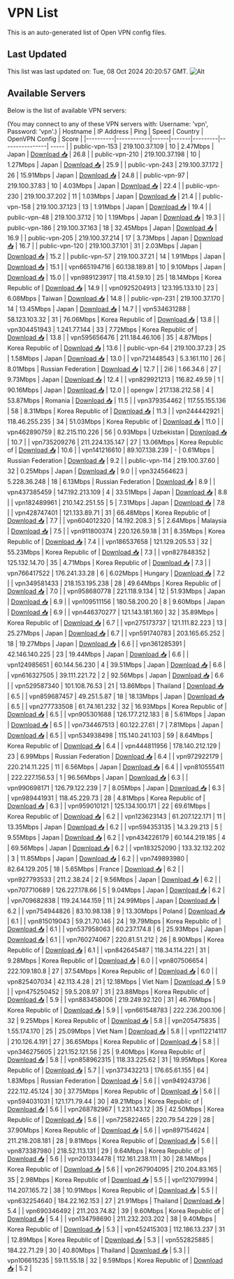 # VPN List

This is an auto-generated list of Open VPN config files.

## Last Updated

This list was last updated on: Tue, 08 Oct 2024 20:20:57 GMT.
![Alt](https://repobeats.axiom.co/api/embed/186b98318ef1479477931607c1ad7d823f12451f.svg "Repobeats analytics image")

## Available Servers

Below is the list of available VPN servers:

(You may connect to any of these VPN servers with: Username: 'vpn', Password: 'vpn'.)
| Hostname | IP Address | Ping | Speed | Country | OpenVPN Config | Score |
|----------|------------|------|-------|---------|----------------| ----- |
| public-vpn-153 | 219.100.37.109 | 10 | 2.47Mbps | Japan | [Download 📥](./configs/server_0_JP.ovpn) | 26.8 |
| public-vpn-210 | 219.100.37.198 | 10 | 1.27Mbps | Japan | [Download 📥](./configs/server_1_JP.ovpn) | 25.9 |
| public-vpn-243 | 219.100.37.172 | 26 | 15.91Mbps | Japan | [Download 📥](./configs/server_2_JP.ovpn) | 24.8 |
| public-vpn-97 | 219.100.37.83 | 10 | 4.03Mbps | Japan | [Download 📥](./configs/server_3_JP.ovpn) | 22.4 |
| public-vpn-230 | 219.100.37.202 | 11 | 1.03Mbps | Japan | [Download 📥](./configs/server_4_JP.ovpn) | 21.4 |
| public-vpn-158 | 219.100.37.123 | 13 | 1.91Mbps | Japan | [Download 📥](./configs/server_5_JP.ovpn) | 19.4 |
| public-vpn-48 | 219.100.37.12 | 10 | 1.19Mbps | Japan | [Download 📥](./configs/server_6_JP.ovpn) | 19.3 |
| public-vpn-186 | 219.100.37.163 | 18 | 32.45Mbps | Japan | [Download 📥](./configs/server_7_JP.ovpn) | 16.9 |
| public-vpn-205 | 219.100.37.214 | 17 | 3.73Mbps | Japan | [Download 📥](./configs/server_8_JP.ovpn) | 16.7 |
| public-vpn-120 | 219.100.37.101 | 31 | 2.03Mbps | Japan | [Download 📥](./configs/server_9_JP.ovpn) | 15.2 |
| public-vpn-57 | 219.100.37.21 | 14 | 1.91Mbps | Japan | [Download 📥](./configs/server_10_JP.ovpn) | 15.1 |
| vpn665194716 | 60.138.189.81 | 10 | 9.10Mbps | Japan | [Download 📥](./configs/server_11_JP.ovpn) | 15.0 |
| vpn989123917 | 118.41.59.10 | 25 | 18.14Mbps | Korea Republic of | [Download 📥](./configs/server_12_KR.ovpn) | 14.9 |
| vpn0925204913 | 123.195.133.10 | 23 | 6.08Mbps | Taiwan | [Download 📥](./configs/server_13_TW.ovpn) | 14.8 |
| public-vpn-231 | 219.100.37.170 | 14 | 13.45Mbps | Japan | [Download 📥](./configs/server_14_JP.ovpn) | 14.7 |
| vpn534631288 | 58.123.103.32 | 31 | 76.06Mbps | Korea Republic of | [Download 📥](./configs/server_15_KR.ovpn) | 13.8 |
| vpn304451943 | 1.241.77.144 | 33 | 7.72Mbps | Korea Republic of | [Download 📥](./configs/server_16_KR.ovpn) | 13.8 |
| vpn595656476 | 211.184.46.106 | 35 | 4.87Mbps | Korea Republic of | [Download 📥](./configs/server_17_KR.ovpn) | 13.6 |
| public-vpn-64 | 219.100.37.23 | 25 | 1.58Mbps | Japan | [Download 📥](./configs/server_18_JP.ovpn) | 13.0 |
| vpn721448543 | 5.3.161.110 | 26 | 8.01Mbps | Russian Federation | [Download 📥](./configs/server_19_RU.ovpn) | 12.7 |
| 2i6 | 1.66.34.6 | 27 | 9.73Mbps | Japan | [Download 📥](./configs/server_20_JP.ovpn) | 12.4 |
| vpn829921213 | 116.82.49.59 | 1 | 90.16Mbps | Japan | [Download 📥](./configs/server_21_JP.ovpn) | 12.0 |
| opengw | 217.138.212.58 | 4 | 53.87Mbps | Romania | [Download 📥](./configs/server_22_RO.ovpn) | 11.5 |
| vpn379354462 | 117.55.155.136 | 58 | 8.31Mbps | Korea Republic of | [Download 📥](./configs/server_23_KR.ovpn) | 11.3 |
| vpn244442921 | 118.46.255.235 | 34 | 51.03Mbps | Korea Republic of | [Download 📥](./configs/server_24_KR.ovpn) | 11.0 |
| vpn462890759 | 82.215.110.226 | 56 | 0.93Mbps | Uzbekistan | [Download 📥](./configs/server_25_UZ.ovpn) | 10.7 |
| vpn735209276 | 211.224.135.147 | 27 | 13.06Mbps | Korea Republic of | [Download 📥](./configs/server_26_KR.ovpn) | 10.6 |
| vpn141216610 | 89.107.138.239 | - | 0.61Mbps | Russian Federation | [Download 📥](./configs/server_27_RU.ovpn) | 9.2 |
| public-vpn-114 | 219.100.37.60 | 32 | 0.25Mbps | Japan | [Download 📥](./configs/server_28_JP.ovpn) | 9.0 |
| vpn324564623 | 5.228.36.248 | 18 | 6.13Mbps | Russian Federation | [Download 📥](./configs/server_29_RU.ovpn) | 8.9 |
| vpn437385459 | 147.192.213.109 | 4 | 33.51Mbps | Japan | [Download 📥](./configs/server_30_JP.ovpn) | 8.8 |
| vpn182489961 | 210.142.251.55 | 5 | 7.31Mbps | Japan | [Download 📥](./configs/server_31_JP.ovpn) | 7.8 |
| vpn428747401 | 121.133.89.71 | 31 | 66.48Mbps | Korea Republic of | [Download 📥](./configs/server_32_KR.ovpn) | 7.7 |
| vpn604012320 | 14.192.208.3 | 5 | 2.64Mbps | Malaysia | [Download 📥](./configs/server_33_MY.ovpn) | 7.5 |
| vpn911800374 | 220.126.59.18 | 31 | 8.35Mbps | Korea Republic of | [Download 📥](./configs/server_34_KR.ovpn) | 7.4 |
| vpn186537658 | 121.129.205.53 | 32 | 55.23Mbps | Korea Republic of | [Download 📥](./configs/server_35_KR.ovpn) | 7.3 |
| vpn827848352 | 125.132.14.70 | 35 | 4.71Mbps | Korea Republic of | [Download 📥](./configs/server_36_KR.ovpn) | 7.3 |
| vpn766417522 | 176.241.33.28 | 6 | 6.02Mbps | Hungary | [Download 📥](./configs/server_37_HU.ovpn) | 7.2 |
| vpn349581433 | 218.153.195.238 | 28 | 49.64Mbps | Korea Republic of | [Download 📥](./configs/server_38_KR.ovpn) | 7.0 |
| vpn958680778 | 221.118.9.134 | 12 | 51.93Mbps | Japan | [Download 📥](./configs/server_39_JP.ovpn) | 6.9 |
| vpn109511156 | 180.58.200.20 | 8 | 9.60Mbps | Japan | [Download 📥](./configs/server_40_JP.ovpn) | 6.9 |
| vpn446370277 | 121.143.181.160 | 32 | 35.89Mbps | Korea Republic of | [Download 📥](./configs/server_41_KR.ovpn) | 6.7 |
| vpn275173737 | 121.111.82.223 | 13 | 25.27Mbps | Japan | [Download 📥](./configs/server_42_JP.ovpn) | 6.7 |
| vpn591740783 | 203.165.65.252 | 18 | 19.27Mbps | Japan | [Download 📥](./configs/server_43_JP.ovpn) | 6.6 |
| vpn361285391 | 42.146.140.225 | 23 | 19.44Mbps | Japan | [Download 📥](./configs/server_44_JP.ovpn) | 6.6 |
| vpn124985651 | 60.144.56.230 | 4 | 39.51Mbps | Japan | [Download 📥](./configs/server_45_JP.ovpn) | 6.6 |
| vpn616327505 | 39.111.221.72 | 2 | 92.56Mbps | Japan | [Download 📥](./configs/server_46_JP.ovpn) | 6.6 |
| vpn529587340 | 101.108.76.53 | 21 | 13.86Mbps | Thailand | [Download 📥](./configs/server_47_TH.ovpn) | 6.5 |
| vpn859687457 | 49.251.5.87 | 18 | 18.13Mbps | Japan | [Download 📥](./configs/server_48_JP.ovpn) | 6.5 |
| vpn277733508 | 61.74.161.232 | 32 | 16.93Mbps | Korea Republic of | [Download 📥](./configs/server_49_KR.ovpn) | 6.5 |
| vpn905301688 | 126.177.212.183 | 8 | 5.61Mbps | Japan | [Download 📥](./configs/server_50_JP.ovpn) | 6.5 |
| vpn734467513 | 60.122.27.61 | 7 | 7.81Mbps | Japan | [Download 📥](./configs/server_51_JP.ovpn) | 6.5 |
| vpn534938498 | 115.140.241.103 | 59 | 8.64Mbps | Korea Republic of | [Download 📥](./configs/server_52_KR.ovpn) | 6.4 |
| vpn444811956 | 178.140.212.129 | 23 | 6.99Mbps | Russian Federation | [Download 📥](./configs/server_53_RU.ovpn) | 6.4 |
| vpn972922179 | 220.214.11.225 | 11 | 6.56Mbps | Japan | [Download 📥](./configs/server_54_JP.ovpn) | 6.4 |
| vpn810555411 | 222.227.156.53 | 1 | 96.56Mbps | Japan | [Download 📥](./configs/server_55_JP.ovpn) | 6.3 |
| vpn990698171 | 126.79.122.239 | 7 | 8.05Mbps | Japan | [Download 📥](./configs/server_56_JP.ovpn) | 6.3 |
| vpn989441931 | 118.45.229.73 | 28 | 4.81Mbps | Korea Republic of | [Download 📥](./configs/server_57_KR.ovpn) | 6.3 |
| vpn959010121 | 125.134.100.171 | 22 | 69.61Mbps | Korea Republic of | [Download 📥](./configs/server_58_KR.ovpn) | 6.2 |
| vpn123623143 | 61.207.122.171 | 11 | 13.35Mbps | Japan | [Download 📥](./configs/server_59_JP.ovpn) | 6.2 |
| vpn594353135 | 14.3.29.213 | 5 | 9.55Mbps | Japan | [Download 📥](./configs/server_60_JP.ovpn) | 6.2 |
| vpn434226179 | 60.144.219.185 | 4 | 69.56Mbps | Japan | [Download 📥](./configs/server_61_JP.ovpn) | 6.2 |
| vpn183252090 | 133.32.132.202 | 3 | 11.85Mbps | Japan | [Download 📥](./configs/server_62_JP.ovpn) | 6.2 |
| vpn749893980 | 82.64.129.205 | 18 | 5.65Mbps | France | [Download 📥](./configs/server_63_FR.ovpn) | 6.2 |
| vpn927793533 | 211.2.38.24 | 2 | 9.56Mbps | Japan | [Download 📥](./configs/server_64_JP.ovpn) | 6.2 |
| vpn707710689 | 126.227.178.66 | 5 | 9.04Mbps | Japan | [Download 📥](./configs/server_65_JP.ovpn) | 6.2 |
| vpn709682838 | 119.24.144.159 | 11 | 24.99Mbps | Japan | [Download 📥](./configs/server_66_JP.ovpn) | 6.2 |
| vpn754944826 | 83.10.98.138 | 9 | 13.30Mbps | Poland | [Download 📥](./configs/server_67_PL.ovpn) | 6.1 |
| vpn815019043 | 59.21.70.146 | 24 | 19.79Mbps | Korea Republic of | [Download 📥](./configs/server_68_KR.ovpn) | 6.1 |
| vpn537958063 | 60.237.174.8 | 6 | 25.93Mbps | Japan | [Download 📥](./configs/server_69_JP.ovpn) | 6.1 |
| vpn760274067 | 220.81.51.212 | 26 | 8.90Mbps | Korea Republic of | [Download 📥](./configs/server_70_KR.ovpn) | 6.1 |
| vpn842645487 | 118.34.114.221 | 31 | 9.28Mbps | Korea Republic of | [Download 📥](./configs/server_71_KR.ovpn) | 6.0 |
| vpn807506654 | 222.109.180.8 | 27 | 37.54Mbps | Korea Republic of | [Download 📥](./configs/server_72_KR.ovpn) | 6.0 |
| vpn825407034 | 42.113.4.28 | 21 | 12.18Mbps | Viet Nam | [Download 📥](./configs/server_73_VN.ovpn) | 5.9 |
| vpn475250452 | 59.5.208.97 | 31 | 23.88Mbps | Korea Republic of | [Download 📥](./configs/server_74_KR.ovpn) | 5.9 |
| vpn883458006 | 219.249.92.120 | 31 | 46.76Mbps | Korea Republic of | [Download 📥](./configs/server_75_KR.ovpn) | 5.9 |
| vpn661548783 | 222.236.200.106 | 32 | 9.25Mbps | Korea Republic of | [Download 📥](./configs/server_76_KR.ovpn) | 5.8 |
| vpn205475835 | 1.55.174.170 | 25 | 25.09Mbps | Viet Nam | [Download 📥](./configs/server_77_VN.ovpn) | 5.8 |
| vpn112214117 | 210.126.4.191 | 27 | 36.65Mbps | Korea Republic of | [Download 📥](./configs/server_78_KR.ovpn) | 5.8 |
| vpn346275605 | 221.152.121.56 | 25 | 9.40Mbps | Korea Republic of | [Download 📥](./configs/server_79_KR.ovpn) | 5.8 |
| vpn858962315 | 118.33.225.62 | 31 | 19.95Mbps | Korea Republic of | [Download 📥](./configs/server_80_KR.ovpn) | 5.7 |
| vpn373432213 | 176.65.61.155 | 64 | 1.83Mbps | Russian Federation | [Download 📥](./configs/server_81_RU.ovpn) | 5.6 |
| vpn949243736 | 222.112.45.124 | 30 | 37.75Mbps | Korea Republic of | [Download 📥](./configs/server_82_KR.ovpn) | 5.6 |
| vpn594031031 | 121.171.79.44 | 30 | 49.21Mbps | Korea Republic of | [Download 📥](./configs/server_83_KR.ovpn) | 5.6 |
| vpn268782967 | 1.231.143.12 | 35 | 42.50Mbps | Korea Republic of | [Download 📥](./configs/server_84_KR.ovpn) | 5.6 |
| vpn725822465 | 220.79.54.229 | 28 | 37.90Mbps | Korea Republic of | [Download 📥](./configs/server_85_KR.ovpn) | 5.6 |
| vpn897154624 | 211.218.208.181 | 28 | 9.81Mbps | Korea Republic of | [Download 📥](./configs/server_86_KR.ovpn) | 5.6 |
| vpn873387980 | 218.52.113.131 | 29 | 9.64Mbps | Korea Republic of | [Download 📥](./configs/server_87_KR.ovpn) | 5.6 |
| vpn201334478 | 112.161.238.111 | 30 | 28.14Mbps | Korea Republic of | [Download 📥](./configs/server_88_KR.ovpn) | 5.6 |
| vpn267904095 | 210.204.83.165 | 35 | 2.98Mbps | Korea Republic of | [Download 📥](./configs/server_89_KR.ovpn) | 5.5 |
| vpn121079994 | 114.207.165.72 | 38 | 10.91Mbps | Korea Republic of | [Download 📥](./configs/server_90_KR.ovpn) | 5.5 |
| vpn632254640 | 184.22.162.153 | 27 | 21.91Mbps | Thailand | [Download 📥](./configs/server_91_TH.ovpn) | 5.4 |
| vpn690346492 | 211.203.74.82 | 39 | 9.60Mbps | Korea Republic of | [Download 📥](./configs/server_92_KR.ovpn) | 5.4 |
| vpn134798690 | 211.232.203.202 | 38 | 9.40Mbps | Korea Republic of | [Download 📥](./configs/server_93_KR.ovpn) | 5.3 |
| vpn452415303 | 112.186.13.237 | 31 | 12.89Mbps | Korea Republic of | [Download 📥](./configs/server_94_KR.ovpn) | 5.3 |
| vpn552825885 | 184.22.71.29 | 30 | 40.80Mbps | Thailand | [Download 📥](./configs/server_95_TH.ovpn) | 5.3 |
| vpn106615235 | 59.11.55.18 | 32 | 9.59Mbps | Korea Republic of | [Download 📥](./configs/server_96_KR.ovpn) | 5.2 |
